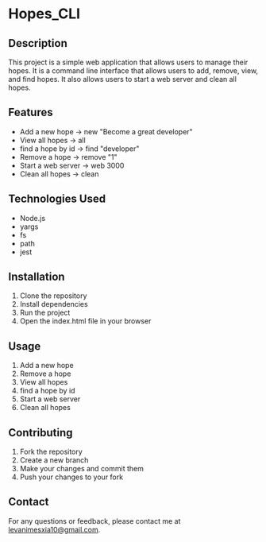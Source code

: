 # Hopes_CLI
  

## Description

  This project is a simple web application that allows users to manage their hopes.
  It is a command line interface that allows users to add, remove, view, and find hopes.
  It also allows users to start a web server and clean all hopes.


## Features

- Add a new hope -> new "Become a great developer"
- View all hopes -> all
- find a hope by id -> find "developer"
- Remove a hope -> remove "1"
- Start a web server -> web 3000
- Clean all hopes -> clean

## Technologies Used

- Node.js
- yargs
- fs
- path
- jest


## Installation

1. Clone the repository
2. Install dependencies
3. Run the project
4. Open the index.html file in your browser


## Usage

1. Add a new hope
2. Remove a hope
3. View all hopes
4. find a hope by id
5. Start a web server
6. Clean all hopes


## Contributing

1. Fork the repository
2. Create a new branch
3. Make your changes and commit them
4. Push your changes to your fork 


## Contact

For any questions or feedback, please contact me at levanimesxia10@gmail.com.
